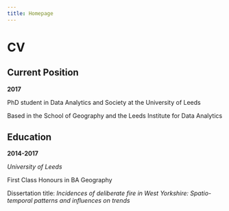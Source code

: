 ```yaml
---
title: Homepage
---
```


# CV

## Current Position

**2017**

PhD student in Data Analytics and Society at the University of Leeds 

Based in the School of Geography and the Leeds Institute for Data Analytics

## Education

**2014-2017**

*University of Leeds*

First Class Honours in BA Geography 

Dissertation title: *Incidences of deliberate fire in West Yorkshire: Spatio-temporal patterns and influences on trends* 
